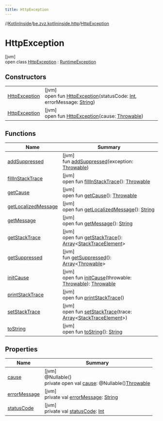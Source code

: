 ```yaml
---
title: HttpException
---
```

//[KotlinInside](../../../index.html)/[be.zvz.kotlininside.http](../index.html)/[HttpException](index.html)

# HttpException

[jvm]\
open
class [HttpException](index.html) : [RuntimeException](https://docs.oracle.com/javase/7/docs/api/java/lang/RuntimeException.html)

## Constructors

| | |
|---|---|
| [HttpException](-http-exception.html) | [jvm]<br>open fun [HttpException](-http-exception.html)(statusCode: [Int](https://kotlinlang.org/api/latest/jvm/stdlib/kotlin/-int/index.html), errorMessage: [String](https://docs.oracle.com/javase/7/docs/api/java/lang/String.html)) |
| [HttpException](-http-exception.html) | [jvm]<br>open fun [HttpException](-http-exception.html)(cause: [Throwable](https://docs.oracle.com/javase/7/docs/api/java/lang/Throwable.html)) |

## Functions

| Name | Summary |
|---|---|
| [addSuppressed](../-http-request/-http-request-exception/index.html#-1898257014%2FFunctions%2F863300109) | [jvm]<br>fun [addSuppressed](../-http-request/-http-request-exception/index.html#-1898257014%2FFunctions%2F863300109)(exception: [Throwable](https://docs.oracle.com/javase/7/docs/api/java/lang/Throwable.html)) |
| [fillInStackTrace](../-http-request/-http-request-exception/index.html#-1207709164%2FFunctions%2F863300109) | [jvm]<br>open fun [fillInStackTrace](../-http-request/-http-request-exception/index.html#-1207709164%2FFunctions%2F863300109)(): [Throwable](https://docs.oracle.com/javase/7/docs/api/java/lang/Throwable.html) |
| [getCause](index.html#-252564762%2FFunctions%2F863300109) | [jvm]<br>open fun [getCause](index.html#-252564762%2FFunctions%2F863300109)(): [Throwable](https://docs.oracle.com/javase/7/docs/api/java/lang/Throwable.html) |
| [getLocalizedMessage](../-http-request/-http-request-exception/index.html#-2138642817%2FFunctions%2F863300109) | [jvm]<br>open fun [getLocalizedMessage](../-http-request/-http-request-exception/index.html#-2138642817%2FFunctions%2F863300109)(): [String](https://docs.oracle.com/javase/7/docs/api/java/lang/String.html) |
| [getMessage](../-http-request/-http-request-exception/index.html#1068546184%2FFunctions%2F863300109) | [jvm]<br>open fun [getMessage](../-http-request/-http-request-exception/index.html#1068546184%2FFunctions%2F863300109)(): [String](https://docs.oracle.com/javase/7/docs/api/java/lang/String.html) |
| [getStackTrace](../-http-request/-http-request-exception/index.html#-1238049138%2FFunctions%2F863300109) | [jvm]<br>open fun [getStackTrace](../-http-request/-http-request-exception/index.html#-1238049138%2FFunctions%2F863300109)(): [Array](https://kotlinlang.org/api/latest/jvm/stdlib/kotlin/-array/index.html)<[StackTraceElement](https://docs.oracle.com/javase/7/docs/api/java/lang/StackTraceElement.html)> |
| [getSuppressed](../-http-request/-http-request-exception/index.html#1678506999%2FFunctions%2F863300109) | [jvm]<br>fun [getSuppressed](../-http-request/-http-request-exception/index.html#1678506999%2FFunctions%2F863300109)(): [Array](https://kotlinlang.org/api/latest/jvm/stdlib/kotlin/-array/index.html)<[Throwable](https://docs.oracle.com/javase/7/docs/api/java/lang/Throwable.html)> |
| [initCause](../-http-request/-http-request-exception/index.html#-104903378%2FFunctions%2F863300109) | [jvm]<br>open fun [initCause](../-http-request/-http-request-exception/index.html#-104903378%2FFunctions%2F863300109)(throwable: [Throwable](https://docs.oracle.com/javase/7/docs/api/java/lang/Throwable.html)): [Throwable](https://docs.oracle.com/javase/7/docs/api/java/lang/Throwable.html) |
| [printStackTrace](../-http-request/-http-request-exception/index.html#-1357294889%2FFunctions%2F863300109) | [jvm]<br>open fun [printStackTrace](../-http-request/-http-request-exception/index.html#-1357294889%2FFunctions%2F863300109)() |
| [setStackTrace](../-http-request/-http-request-exception/index.html#-1146009933%2FFunctions%2F863300109) | [jvm]<br>open fun [setStackTrace](../-http-request/-http-request-exception/index.html#-1146009933%2FFunctions%2F863300109)(trace: [Array](https://kotlinlang.org/api/latest/jvm/stdlib/kotlin/-array/index.html)<[StackTraceElement](https://docs.oracle.com/javase/7/docs/api/java/lang/StackTraceElement.html)>) |
| [toString](../-http-request/-http-request-exception/index.html#1869833549%2FFunctions%2F863300109) | [jvm]<br>open fun [toString](../-http-request/-http-request-exception/index.html#1869833549%2FFunctions%2F863300109)(): [String](https://docs.oracle.com/javase/7/docs/api/java/lang/String.html) |

## Properties

| Name | Summary |
|---|---|
| [cause](cause.html) | [jvm]<br>@Nullable()<br>private open val [cause](cause.html): @Nullable()[Throwable](https://docs.oracle.com/javase/7/docs/api/java/lang/Throwable.html) |
| [errorMessage](error-message.html) | [jvm]<br>private val [errorMessage](error-message.html): [String](https://docs.oracle.com/javase/7/docs/api/java/lang/String.html) |
| [statusCode](status-code.html) | [jvm]<br>private val [statusCode](status-code.html): [Int](https://kotlinlang.org/api/latest/jvm/stdlib/kotlin/-int/index.html) |

